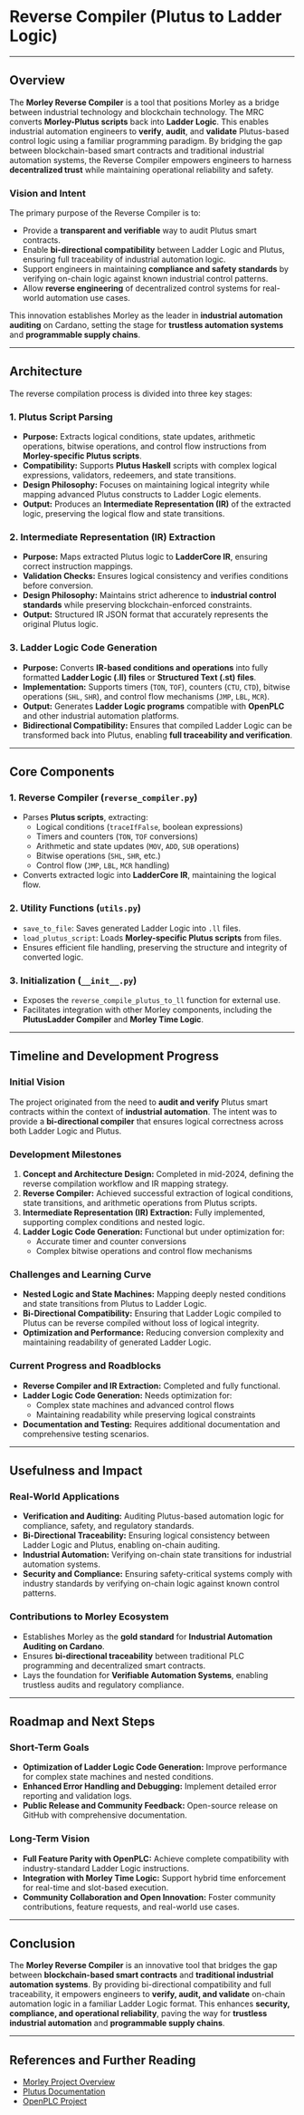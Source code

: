
# Reverse Compiler (Plutus to Ladder Logic)

---

## Overview

The **Morley Reverse Compiler** is a tool that positions Morley as a bridge between industrial technology and blockchain technology. The MRC converts **Morley-Plutus scripts** back into **Ladder Logic**. This enables industrial automation engineers to **verify**, **audit**, and **validate** Plutus-based control logic using a familiar programming paradigm. By bridging the gap between blockchain-based smart contracts and traditional industrial automation systems, the Reverse Compiler empowers engineers to harness **decentralized trust** while maintaining operational reliability and safety.

### Vision and Intent
The primary purpose of the Reverse Compiler is to:
- Provide a **transparent and verifiable** way to audit Plutus smart contracts.
- Enable **bi-directional compatibility** between Ladder Logic and Plutus, ensuring full traceability of industrial automation logic.
- Support engineers in maintaining **compliance and safety standards** by verifying on-chain logic against known industrial control patterns.
- Allow **reverse engineering** of decentralized control systems for real-world automation use cases.

This innovation establishes Morley as the leader in **industrial automation auditing** on Cardano, setting the stage for **trustless automation systems** and **programmable supply chains**.

---

## Architecture

The reverse compilation process is divided into three key stages:

### 1. Plutus Script Parsing
- **Purpose:** Extracts logical conditions, state updates, arithmetic operations, bitwise operations, and control flow instructions from **Morley-specific Plutus scripts**.
- **Compatibility:** Supports **Plutus Haskell** scripts with complex logical expressions, validators, redeemers, and state transitions.
- **Design Philosophy:** Focuses on maintaining logical integrity while mapping advanced Plutus constructs to Ladder Logic elements.
- **Output:** Produces an **Intermediate Representation (IR)** of the extracted logic, preserving the logical flow and state transitions.

### 2. Intermediate Representation (IR) Extraction
- **Purpose:** Maps extracted Plutus logic to **LadderCore IR**, ensuring correct instruction mappings.
- **Validation Checks:** Ensures logical consistency and verifies conditions before conversion.
- **Design Philosophy:** Maintains strict adherence to **industrial control standards** while preserving blockchain-enforced constraints.
- **Output:** Structured IR JSON format that accurately represents the original Plutus logic.

### 3. Ladder Logic Code Generation
- **Purpose:** Converts **IR-based conditions and operations** into fully formatted **Ladder Logic (.ll) files** or **Structured Text (.st) files**.
- **Implementation:** Supports timers (`TON`, `TOF`), counters (`CTU`, `CTD`), bitwise operations (`SHL`, `SHR`), and control flow mechanisms (`JMP`, `LBL`, `MCR`).
- **Output:** Generates **Ladder Logic programs** compatible with **OpenPLC** and other industrial automation platforms.
- **Bidirectional Compatibility:** Ensures that compiled Ladder Logic can be transformed back into Plutus, enabling **full traceability and verification**.

---

## Core Components

### 1. Reverse Compiler (`reverse_compiler.py`)
- Parses **Plutus scripts**, extracting:
  - Logical conditions (`traceIfFalse`, boolean expressions)
  - Timers and counters (`TON`, `TOF` conversions)
  - Arithmetic and state updates (`MOV`, `ADD`, `SUB` operations)
  - Bitwise operations (`SHL`, `SHR`, etc.)
  - Control flow (`JMP`, `LBL`, `MCR` handling)
- Converts extracted logic into **LadderCore IR**, maintaining the logical flow.

### 2. Utility Functions (`utils.py`)
- `save_to_file`: Saves generated Ladder Logic into `.ll` files.
- `load_plutus_script`: Loads **Morley-specific Plutus scripts** from files.
- Ensures efficient file handling, preserving the structure and integrity of converted logic.

### 3. Initialization (`__init__.py`)
- Exposes the `reverse_compile_plutus_to_ll` function for external use.
- Facilitates integration with other Morley components, including the **PlutusLadder Compiler** and **Morley Time Logic**.

---

## Timeline and Development Progress

### Initial Vision
The project originated from the need to **audit and verify** Plutus smart contracts within the context of **industrial automation**. The intent was to provide a **bi-directional compiler** that ensures logical correctness across both Ladder Logic and Plutus.

### Development Milestones
1. **Concept and Architecture Design:** Completed in mid-2024, defining the reverse compilation workflow and IR mapping strategy.
2. **Reverse Compiler:** Achieved successful extraction of logical conditions, state transitions, and arithmetic operations from Plutus scripts.
3. **Intermediate Representation (IR) Extraction:** Fully implemented, supporting complex conditions and nested logic.
4. **Ladder Logic Code Generation:** Functional but under optimization for:
    - Accurate timer and counter conversions
    - Complex bitwise operations and control flow mechanisms

### Challenges and Learning Curve
- **Nested Logic and State Machines:** Mapping deeply nested conditions and state transitions from Plutus to Ladder Logic.
- **Bi-Directional Compatibility:** Ensuring that Ladder Logic compiled to Plutus can be reverse compiled without loss of logical integrity.
- **Optimization and Performance:** Reducing conversion complexity and maintaining readability of generated Ladder Logic.

### Current Progress and Roadblocks
- **Reverse Compiler and IR Extraction:** Completed and fully functional.
- **Ladder Logic Code Generation:** Needs optimization for:
    - Complex state machines and advanced control flows
    - Maintaining readability while preserving logical constraints
- **Documentation and Testing:** Requires additional documentation and comprehensive testing scenarios.

---

## Usefulness and Impact

### Real-World Applications
- **Verification and Auditing:** Auditing Plutus-based automation logic for compliance, safety, and regulatory standards.
- **Bi-Directional Traceability:** Ensuring logical consistency between Ladder Logic and Plutus, enabling on-chain auditing.
- **Industrial Automation:** Verifying on-chain state transitions for industrial automation systems.
- **Security and Compliance:** Ensuring safety-critical systems comply with industry standards by verifying on-chain logic against known control patterns.

### Contributions to Morley Ecosystem
- Establishes Morley as the **gold standard** for **Industrial Automation Auditing on Cardano**.
- Ensures **bi-directional traceability** between traditional PLC programming and decentralized smart contracts.
- Lays the foundation for **Verifiable Automation Systems**, enabling trustless audits and regulatory compliance.

---

## Roadmap and Next Steps

### Short-Term Goals
- **Optimization of Ladder Logic Code Generation:** Improve performance for complex state machines and nested conditions.
- **Enhanced Error Handling and Debugging:** Implement detailed error reporting and validation logs.
- **Public Release and Community Feedback:** Open-source release on GitHub with comprehensive documentation.

### Long-Term Vision
- **Full Feature Parity with OpenPLC:** Achieve complete compatibility with industry-standard Ladder Logic instructions.
- **Integration with Morley Time Logic:** Support hybrid time enforcement for real-time and slot-based execution.
- **Community Collaboration and Open Innovation:** Foster community contributions, feature requests, and real-world use cases.

---

## Conclusion

The **Morley Reverse Compiler** is an innovative tool that bridges the gap between **blockchain-based smart contracts** and **traditional industrial automation systems**. By providing bi-directional compatibility and full traceability, it empowers engineers to **verify, audit, and validate** on-chain automation logic in a familiar Ladder Logic format. This enhances **security, compliance, and operational reliability**, paving the way for **trustless industrial automation** and **programmable supply chains**.

---

## References and Further Reading

- [Morley Project Overview](https://morleylang.org)
- [Plutus Documentation](https://plutus.iohk.io/)
- [OpenPLC Project](https://www.openplcproject.com/)
